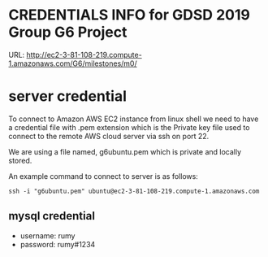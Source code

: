 # CREDENTIALS INFO for GDSD 2019 Group G6 Project

URL: http://ec2-3-81-108-219.compute-1.amazonaws.com/G6/milestones/m0/

# server credential

To connect to Amazon AWS EC2 instance from linux shell we need to have a credential file with .pem extension which is the Private key file used to connect to the remote AWS cloud server via ssh on port 22.

We are using a file named, g6ubuntu.pem which is private and locally stored. 

An example command to connect to server is as follows:
```
ssh -i "g6ubuntu.pem" ubuntu@ec2-3-81-108-219.compute-1.amazonaws.com
```

## mysql credential
* username: rumy
* password: rumy#1234

